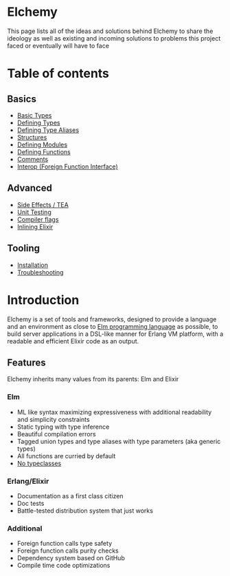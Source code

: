 # Elchemy 

This page lists all of the ideas and solutions behind Elchemy to share the
ideology as well as existing and incoming solutions to problems this project faced
or eventually will have to face

# Table of contents
## Basics
  - [Basic Types](BASIC_TYPES.md)
  - [Defining Types](TYPES.md)
  - [Defining Type Aliases](TYPE_ALIASES.md)
  - [Structures](STRUCTURES.md)
  - [Defining Modules](MODULES.md)
  - [Defining Functions](FUNCTIONS.md)
  - [Comments](COMMENTS.md)
  - [Interop (Foreign Function Interface)](INTEROP.md)

## Advanced
  - [Side Effects / TEA](SIDE_EFFECTS.md)
  - [Unit Testing](TESTING.md)
  - [Compiler flags](FLAGS.md)
  - [Inlining Elixir](INLINING.md)

## Tooling
  - [Installation](INSTALLATION.md)
  - [Troubleshooting](TROUBLESHOOTING.md)

# Introduction


Elchemy is a set of tools and frameworks, designed to provide a language and an environment
as close to [Elm programming language](http://elm-lang.org) as possible, to build server applications
in a DSL-like manner for Erlang VM platform, with a readable and efficient Elixir code as an output.

## Features

Elchemy inherits many values from its parents: Elm and Elixir

### Elm
- ML like syntax maximizing expressiveness with additional readability and simplicity constraints
- Static typing with type inference
- Beautiful compilation errors
- Tagged union types and type aliases with type parameters (aka generic types)
- All functions are curried by default
- [No typeclasses](http://www.haskellforall.com/2012/05/scrap-your-type-classes.html)

### Erlang/Elixir
- Documentation as a first class citizen
- Doc tests
- Battle-tested distribution system that just works

### Additional
- Foreign function calls type safety
- Foreign function calls purity checks
- Dependency system based on GitHub
- Compile time code optimizations

